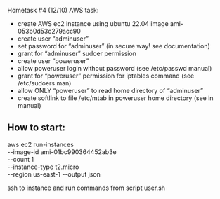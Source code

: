 Hometask #4 (12/10)
AWS task:
- create AWS ec2 instance using ubuntu 22.04 image ami-053b0d53c279acc90
- create user “adminuser”
- set password for “adminuser” (in secure way! see documentation)
- grant for “adminuser” sudoer permission
- create user “poweruser”
- allow poweruser login without password (see /etc/passwd manual)
- grant for “poweruser” permission for iptables command (see /etc/sudoers
  man)
- allow ONLY “poweruser” to read home directory of “adminuser”
- create softlink to file /etc/mtab in poweruser home directory (see ln manual)

## How to start: 
aws ec2 run-instances \
--image-id ami-01bc990364452ab3e \
--count 1 \
--instance-type t2.micro \
--region us-east-1 --output json

ssh to instance and run commands from script user.sh

